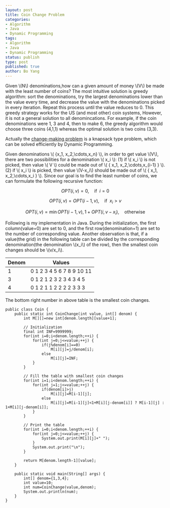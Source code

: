 ```yaml
---
layout: post
title: Coin Change Problem
categories: 
- Algorithm
- Java
- Dynamic Programming
tags:
- Algorithm
- Java
- Dynamic Programming
status: publish
type: post
published: true
author: Bo Yang
---
```


Given \\(N\\) denominations,how can a given amount of money \\(V\\) be made with the least number of coins? The most intuitive solution is greedy algorithm: sort the denominations, try the largest denominations lower than the value every time, and decrease the value with the denominations picked in every iteration. Repeat this process until the value reduces to 0. This greedy strategy works for the US (and most other) coin systems, However, it is not a general solution to all denomincations. For example, if the coin denominations were 1, 3 and 4, then to make 6, the greedy algorithm would choose three coins (4,1,1) whereas the optimal solution is two coins (3,3).

Actually the [change-making problem](http://en.wikipedia.org/wiki/Change-making_problem) is a knapsack type problem, which can be solved efficiently by Dynamic Programming. 

Given denominations \\( \{x_1, x_2,\cdots,x_n\} \\), in order to get value \\(V\\), there are two possibilities for a denomination \\( x_i \\): (1) if \\( x_i \\) is not picked, then value \\( V \\) could be made out of \\( \{ x_1, x_2,\cdots,x_{i-1} \} \\). (2) if \\( x_i \\) is picked, then value \\(V-x_i\\) should be made out of \\( \{ x_1, x_2,\cdots,x_i \} \\). Since our goal is to find the least number of coins, we can formulate the following recursive function:

$$ OPT(i,v)=0,\quad \text{if} \enspace i=0 $$

$$ OPT(i,v)=OPT(i-1,v),\quad \text{if} \enspace x_i>v $$

$$ OPT(i,v)=\min { OPT(i-1,v), 1+OPT(i,v-x_i) }, \quad \text{otherwise}$$

Following is my implementation in Java. During the initialization, the first column(value=0) are set to 0, and the first row(denomination=1) are set to the number of corresponding value. Another observation is that, if a value(the grid) in the following table can be divided by the corresponding denomination(the denomination \\(x_i\\) of the row), then the smallest coin changes should be \\(v/x_i\\). 

Denom|Values
-----|-----
1|0 1 2 3 4 5 6 7 8 9 10 11 
3|0 1 2 1 2 3 2 3 4 3 4 5 
4|0 1 2 1 1 2 2 2 2 3 3 3 

The bottom right number in above table is the smallest coin changes.

	public class Coin {
		public static int CoinChange(int value, int[] denom) {
			int M[][]=new int[denom.length][value+1];
	
			// Initialization
			final int INF=9999999;
			for(int i=0;i<denom.length;++i) {
				for(int j=0;j<=value;++j) {
					if(j%denom[i]==0)
						M[i][j]=j/denom[i];
					else
						M[i][j]=INF;	
				}
			}
	
			// Fill the table with smallest coin changes
			for(int i=1;i<denom.length;++i) {
				for(int j=1;j<=value;++j) {
					if(denom[i]>j)
						M[i][j]=M[i-1][j];
					else
						M[i][j]=M[i-1][j]<1+M[i][j-denom[i]] ? M[i-1][j] : 1+M[i][j-denom[i]];
				}
			}
	
			// Print the table
			for(int i=0;i<denom.length;++i) {
				for(int j=0;j<=value;++j) {
					System.out.print(M[i][j]+" ");
				}
				System.out.print("\n");
			}
	
			return M[denom.length-1][value];
		}
	
		public static void main(String[] args) {
			int[] denom={1,3,4};
			int value=10;
			int num=CoinChange(value,denom);
			System.out.println(num);
		}
	}
	
